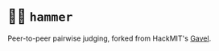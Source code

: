 # 🧑‍⚖️ `hammer`

Peer-to-peer pairwise judging, forked from HackMIT's [Gavel](https://github.com/anishathalye/gavel).
